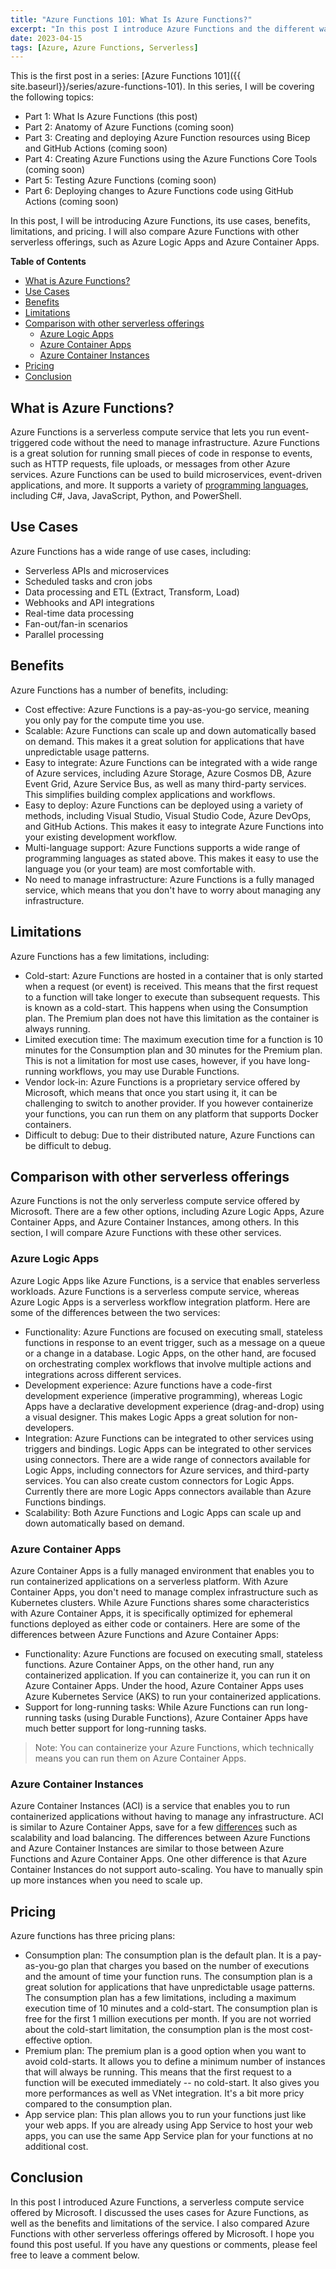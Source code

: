 ```yaml
---
title: "Azure Functions 101: What Is Azure Functions?"
excerpt: "In this post I introduce Azure Functions and the different ways you can use them."
date: 2023-04-15
tags: [Azure, Azure Functions, Serverless]
---
```


This is the first post in a series: [Azure Functions 101]({{ site.baseurl}}/series/azure-functions-101). In this series, I will be covering the following topics:

- Part 1: What Is Azure Functions (this post)
- Part 2: Anatomy of Azure Functions (coming soon)
- Part 3: Creating and deploying Azure Function resources using Bicep and GitHub Actions (coming soon)
- Part 4: Creating Azure Functions using the Azure Functions Core Tools (coming soon)
- Part 5: Testing Azure Functions (coming soon)
- Part 6: Deploying changes to Azure Functions code using GitHub Actions (coming soon)

In this post, I will be introducing Azure Functions, its use cases, benefits, limitations, and pricing. I will also compare Azure Functions with other serverless offerings, such as Azure Logic Apps and Azure Container Apps.

**Table of Contents**

- [What is Azure Functions?](#what-is-azure-functions)
- [Use Cases](#use-cases)
- [Benefits](#benefits)
- [Limitations](#limitations)
- [Comparison with other serverless offerings](#comparison-with-other-serverless-offerings)
  - [Azure Logic Apps](#azure-logic-apps)
  - [Azure Container Apps](#azure-container-apps)
  - [Azure Container Instances](#azure-container-instances)
- [Pricing](#pricing)
- [Conclusion](#conclusion)

## What is Azure Functions?

Azure Functions is a serverless compute service that lets you run event-triggered code without the need to manage infrastructure. Azure Functions is a great solution for running small pieces of code in response to events, such as HTTP requests, file uploads, or messages from other Azure services. Azure Functions can be used to build microservices, event-driven applications, and more. It supports a variety of [programming languages](https://learn.microsoft.com/en-us/azure/azure-functions/supported-languages), including C#, Java, JavaScript, Python, and PowerShell.

## Use Cases

Azure Functions has a wide range of use cases, including:

- Serverless APIs and microservices
- Scheduled tasks and cron jobs
- Data processing and ETL (Extract, Transform, Load)
- Webhooks and API integrations
- Real-time data processing
- Fan-out/fan-in scenarios
- Parallel processing

## Benefits

Azure Functions has a number of benefits, including:

- Cost effective: Azure Functions is a pay-as-you-go service, meaning you only pay for the compute time you use.
- Scalable: Azure Functions can scale up and down automatically based on demand. This makes it a great solution for applications that have unpredictable usage patterns.
- Easy to integrate: Azure Functions can be integrated with a wide range of Azure services, including Azure Storage, Azure Cosmos DB, Azure Event Grid, Azure Service Bus, as well as many third-party services. This simplifies building complex applications and workflows.
- Easy to deploy: Azure Functions can be deployed using a variety of methods, including Visual Studio, Visual Studio Code, Azure DevOps, and GitHub Actions. This makes it easy to integrate Azure Functions into your existing development workflow.
- Multi-language support: Azure Functions supports a wide range of programming languages as stated above. This makes it easy to use the language you (or your team) are most comfortable with.
- No need to manage infrastructure: Azure Functions is a fully managed service, which means that you don't have to worry about managing any infrastructure.

## Limitations

Azure Functions has a few limitations, including:

- Cold-start: Azure Functions are hosted in a container that is only started when a request (or event) is received. This means that the first request to a function will take longer to execute than subsequent requests. This is known as a cold-start. This happens when using the Consumption plan. The Premium plan does not have this limitation as the container is always running.
- Limited execution time: The maximum execution time for a function is 10 minutes for the Consumption plan and 30 minutes for the Premium plan. This is not a limitation for most use cases, however, if you have long-running workflows, you may use Durable Functions.
- Vendor lock-in: Azure Functions is a proprietary service offered by Microsoft, which means that once you start using it, it can be challenging to switch to another provider. If you however containerize your functions, you can run them on any platform that supports Docker containers.
- Difficult to debug: Due to their distributed nature, Azure Functions can be difficult to debug.

## Comparison with other serverless offerings

Azure Functions is not the only serverless compute service offered by Microsoft. There are a few other options, including Azure Logic Apps, Azure Container Apps, and Azure Container Instances, among others. In this section, I will compare Azure Functions with these other services.

### Azure Logic Apps

Azure Logic Apps like Azure Functions, is a service that enables serverless workloads. Azure Functions is a serverless compute service, whereas Azure Logic Apps is a serverless workflow integration platform. Here are some of the differences between the two services:

- Functionality: Azure Functions are focused on executing small, stateless functions in response to an event trigger, such as a message on a queue or a change in a database. Logic Apps, on the other hand, are focused on orchestrating complex workflows that involve multiple actions and integrations across different services.
- Development experience: Azure functions have a code-first development experience (imperative programming), whereas Logic Apps have a declarative development experience (drag-and-drop) using a visual designer. This makes Logic Apps a great solution for non-developers.
- Integration: Azure Functions can be integrated to other services using triggers and bindings. Logic Apps can be integrated to other services using connectors. There are a wide range of connectors available for Logic Apps, including connectors for Azure services, and third-party services. You can also create custom connectors for Logic Apps. Currently there are more Logic Apps connectors available than Azure Functions bindings.
- Scalability: Both Azure Functions and Logic Apps can scale up and down automatically based on demand.

### Azure Container Apps

Azure Container Apps is a fully managed environment that enables you to run containerized applications on a serverless platform. With Azure Container Apps, you don't need to manage complex infrastructure such as Kubernetes clusters. While Azure Functions shares some characteristics with Azure Container Apps, it is specifically optimized for ephemeral functions deployed as either code or containers. Here are some of the differences between Azure Functions and Azure Container Apps:

- Functionality: Azure Functions are focused on executing small, stateless functions. Azure Container Apps, on the other hand, run any containerized application. If you can containerize it, you can run it on Azure Container Apps. Under the hood, Azure Container Apps uses Azure Kubernetes Service (AKS) to run your containerized applications.
- Support for long-running tasks: While Azure Functions can run long-running tasks (using Durable Functions), Azure Container Apps have much better support for long-running tasks.

> Note: You can containerize your Azure Functions, which technically means you can run them on Azure Container Apps.

### Azure Container Instances

Azure Container Instances (ACI) is a service that enables you to run containerized applications without having to manage any infrastructure. ACI is similar to Azure Container Apps, save for a few [differences](https://learn.microsoft.com/en-us/azure/container-apps/compare-options#azure-container-instances) such as scalability and load balancing. The differences between Azure Functions and Azure Container Instances are similar to those between Azure Functions and Azure Container Apps. One other difference is that Azure Container Instances do not support auto-scaling. You have to manually spin up more instances when you need to scale up.

## Pricing

Azure functions has three pricing plans:

- Consumption plan: The consumption plan is the default plan. It is a pay-as-you-go plan that charges you based on the number of executions and the amount of time your function runs. The consumption plan is a great solution for applications that have unpredictable usage patterns. The consumption plan has a few limitations, including a maximum execution time of 10 minutes and a cold-start. The consumption plan is free for the first 1 million executions per month. If you are not worried about the cold-start limitation, the consumption plan is the most cost-effective option.
- Premium plan: The premium plan is a good option when you want to avoid cold-starts. It allows you to define a minimum number of instances that will always be running. This means that the first request to a function will be executed immediately -- no cold-start. It also gives you more performances as well as VNet integration. It's a bit more pricy compared to the consumption plan.
- App service plan: This plan allows you to run your functions just like your web apps. If you are already using App Service to host your web apps, you can use the same App Service plan for your functions at no additional cost.

## Conclusion

In this post I introduced Azure Functions, a serverless compute service offered by Microsoft. I discussed the uses cases for Azure Functions, as well as the benefits and limitations of the service. I also compared Azure Functions with other serverless offerings offered by Microsoft. I hope you found this post useful. If you have any questions or comments, please feel free to leave a comment below.
